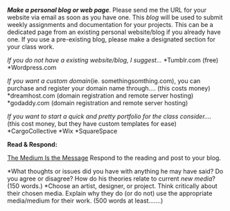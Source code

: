 
**_Make a personal blog or web page_**. Please send me the URL for your website via email as soon as you have one.  This _blog_ will be used to submit weekly assignments and documentation for your projects. This can be a dedicated page from an existing personal website/blog if you already have one. If you use a pre-existing blog, please make a designated section for your class work.

_If you do not have a existing website/blog, I suggest…_
  *Tumblr.com (free)
  *Wordpress.com
  
_If you want a custom domain_(ie. somethingsomthing.com), you can purchase and register your domain name through…. (this costs money)
  *dreamhost.com (domain registration and remote server hosting)
  *godaddy.com (domain registration and remote server hosting)

_If you want to start a quick and pretty portfolio for the class consider…._ (this cost money, but they have custom templates for ease)
  *CargoCollective
  *Wix
  *SquareSpace
  
**Read & Respond:**

[The Medium Is the Message](http://www.chesterdols.com/wp-content/uploads/2018/09/mediummessage_mcluhan.pdf)
Respond to the reading and post to your blog.

  *What thoughts or issues did you have with anything he may have said?  Do you agree or disagree? How do his theories relate to current _new media_? (150 words.)
  *Choose an artist, designer, or project.  Think critically about their chosen media.  Explain why they do (or do not) use the appropriate media/medium for their work.    (500 words at least…….)



